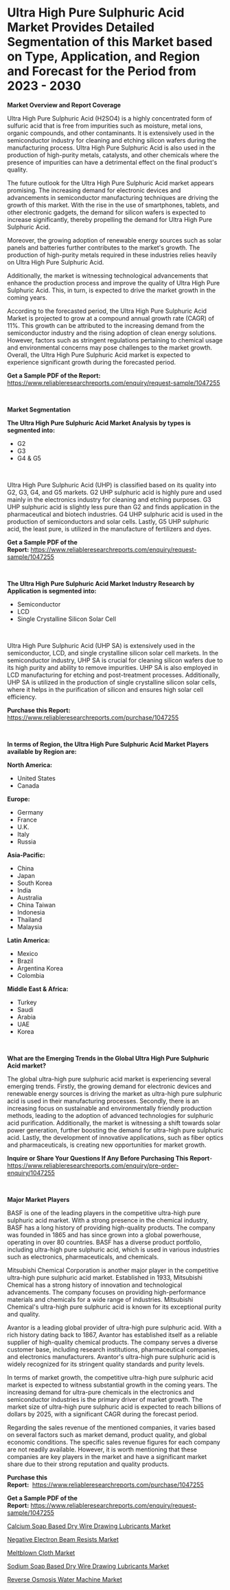 <p><h1>Ultra High Pure Sulphuric Acid Market Provides Detailed Segmentation of this Market based on Type, Application, and Region and Forecast for the Period from 2023 - 2030</h1></p><p><strong>Market Overview and Report Coverage</strong></p>
<p><p>Ultra High Pure Sulphuric Acid (H2SO4) is a highly concentrated form of sulfuric acid that is free from impurities such as moisture, metal ions, organic compounds, and other contaminants. It is extensively used in the semiconductor industry for cleaning and etching silicon wafers during the manufacturing process. Ultra High Pure Sulphuric Acid is also used in the production of high-purity metals, catalysts, and other chemicals where the presence of impurities can have a detrimental effect on the final product's quality.</p><p>The future outlook for the Ultra High Pure Sulphuric Acid market appears promising. The increasing demand for electronic devices and advancements in semiconductor manufacturing techniques are driving the growth of this market. With the rise in the use of smartphones, tablets, and other electronic gadgets, the demand for silicon wafers is expected to increase significantly, thereby propelling the demand for Ultra High Pure Sulphuric Acid.</p><p>Moreover, the growing adoption of renewable energy sources such as solar panels and batteries further contributes to the market's growth. The production of high-purity metals required in these industries relies heavily on Ultra High Pure Sulphuric Acid.</p><p>Additionally, the market is witnessing technological advancements that enhance the production process and improve the quality of Ultra High Pure Sulphuric Acid. This, in turn, is expected to drive the market growth in the coming years.</p><p>According to the forecasted period, the Ultra High Pure Sulphuric Acid Market is projected to grow at a compound annual growth rate (CAGR) of 11%. This growth can be attributed to the increasing demand from the semiconductor industry and the rising adoption of clean energy solutions. However, factors such as stringent regulations pertaining to chemical usage and environmental concerns may pose challenges to the market growth. Overall, the Ultra High Pure Sulphuric Acid market is expected to experience significant growth during the forecasted period.</p></p>
<p><strong>Get a Sample PDF of the Report:</strong> <a href="https://www.reliableresearchreports.com/enquiry/request-sample/1047255">https://www.reliableresearchreports.com/enquiry/request-sample/1047255</a></p>
<p>&nbsp;</p>
<p><strong>Market Segmentation</strong></p>
<p><strong>The Ultra High Pure Sulphuric Acid Market Analysis by types is segmented into:</strong></p>
<p><ul><li>G2</li><li>G3</li><li>G4 & G5</li></ul></p>
<p>&nbsp;</p>
<p><p>Ultra High Pure Sulphuric Acid (UHP) is classified based on its quality into G2, G3, G4, and G5 markets. G2 UHP sulphuric acid is highly pure and used mainly in the electronics industry for cleaning and etching purposes. G3 UHP sulphuric acid is slightly less pure than G2 and finds application in the pharmaceutical and biotech industries. G4 UHP sulphuric acid is used in the production of semiconductors and solar cells. Lastly, G5 UHP sulphuric acid, the least pure, is utilized in the manufacture of fertilizers and dyes.</p></p>
<p><strong>Get a Sample PDF of the Report:</strong>&nbsp;<a href="https://www.reliableresearchreports.com/enquiry/request-sample/1047255">https://www.reliableresearchreports.com/enquiry/request-sample/1047255</a></p>
<p>&nbsp;</p>
<p><strong>The Ultra High Pure Sulphuric Acid Market Industry Research by Application is segmented into:</strong></p>
<p><ul><li>Semiconductor</li><li>LCD</li><li>Single Crystalline Silicon Solar Cell</li></ul></p>
<p>&nbsp;</p>
<p><p>Ultra High Pure Sulphuric Acid (UHP SA) is extensively used in the semiconductor, LCD, and single crystalline silicon solar cell markets. In the semiconductor industry, UHP SA is crucial for cleaning silicon wafers due to its high purity and ability to remove impurities. UHP SA is also employed in LCD manufacturing for etching and post-treatment processes. Additionally, UHP SA is utilized in the production of single crystalline silicon solar cells, where it helps in the purification of silicon and ensures high solar cell efficiency.</p></p>
<p><strong>Purchase this Report:</strong>&nbsp; <a href="https://www.reliableresearchreports.com/purchase/1047255">https://www.reliableresearchreports.com/purchase/1047255</a></p>
<p>&nbsp;</p>
<p><strong>In terms of Region, the Ultra High Pure Sulphuric Acid Market Players available by Region are:</strong></p>
<p>
    <p> <strong> North America: </strong>
        <ul>
            <li>United States</li>
            <li>Canada</li>
        </ul>
        </p> 
    <p> <strong> Europe: </strong>
        <ul>
            <li>Germany</li>
            <li>France</li>
            <li>U.K.</li>
            <li>Italy</li>
            <li>Russia</li>
        </ul>
        </p> 
    <p> <strong> Asia-Pacific: </strong>
        <ul>
            <li>China</li>
            <li>Japan</li>
            <li>South Korea</li>
            <li>India</li>
            <li>Australia</li>
            <li>China Taiwan</li>
            <li>Indonesia</li>
            <li>Thailand</li>
            <li>Malaysia</li>
        </ul>
        </p> 
    <p> <strong> Latin America: </strong>
        <ul>
            <li>Mexico</li>
            <li>Brazil</li>
            <li>Argentina Korea</li>
            <li>Colombia</li>
        </ul>
        </p> 
    <p> <strong> Middle East & Africa: </strong>
        <ul>
            <li>Turkey</li>
            <li>Saudi</li>
            <li>Arabia</li>
            <li>UAE</li>
            <li>Korea</li>
        </ul>
    </p>
    </p>
<p>&nbsp;</p>
<p><strong>What are the Emerging Trends in the Global Ultra High Pure Sulphuric Acid market?</strong></p>
<p><p>The global ultra-high pure sulphuric acid market is experiencing several emerging trends. Firstly, the growing demand for electronic devices and renewable energy sources is driving the market as ultra-high pure sulphuric acid is used in their manufacturing processes. Secondly, there is an increasing focus on sustainable and environmentally friendly production methods, leading to the adoption of advanced technologies for sulphuric acid purification. Additionally, the market is witnessing a shift towards solar power generation, further boosting the demand for ultra-high pure sulphuric acid. Lastly, the development of innovative applications, such as fiber optics and pharmaceuticals, is creating new opportunities for market growth.</p></p>
<p><strong>Inquire or Share Your Questions If Any Before Purchasing This Report</strong>- <a href="https://www.reliableresearchreports.com/enquiry/pre-order-enquiry/1047255">https://www.reliableresearchreports.com/enquiry/pre-order-enquiry/1047255</a></p>
<p>&nbsp;</p>
<p><strong>Major Market Players</strong></p>
<p><p>BASF is one of the leading players in the competitive ultra-high pure sulphuric acid market. With a strong presence in the chemical industry, BASF has a long history of providing high-quality products. The company was founded in 1865 and has since grown into a global powerhouse, operating in over 80 countries. BASF has a diverse product portfolio, including ultra-high pure sulphuric acid, which is used in various industries such as electronics, pharmaceuticals, and chemicals.</p><p>Mitsubishi Chemical Corporation is another major player in the competitive ultra-high pure sulphuric acid market. Established in 1933, Mitsubishi Chemical has a strong history of innovation and technological advancements. The company focuses on providing high-performance materials and chemicals for a wide range of industries. Mitsubishi Chemical's ultra-high pure sulphuric acid is known for its exceptional purity and quality.</p><p>Avantor is a leading global provider of ultra-high pure sulphuric acid. With a rich history dating back to 1867, Avantor has established itself as a reliable supplier of high-quality chemical products. The company serves a diverse customer base, including research institutions, pharmaceutical companies, and electronics manufacturers. Avantor's ultra-high pure sulphuric acid is widely recognized for its stringent quality standards and purity levels.</p><p>In terms of market growth, the competitive ultra-high pure sulphuric acid market is expected to witness substantial growth in the coming years. The increasing demand for ultra-pure chemicals in the electronics and semiconductor industries is the primary driver of market growth. The market size of ultra-high pure sulphuric acid is expected to reach billions of dollars by 2025, with a significant CAGR during the forecast period.</p><p>Regarding the sales revenue of the mentioned companies, it varies based on several factors such as market demand, product quality, and global economic conditions. The specific sales revenue figures for each company are not readily available. However, it is worth mentioning that these companies are key players in the market and have a significant market share due to their strong reputation and quality products.</p></p>
<p><strong>Purchase this Report:</strong>&nbsp;&nbsp;<a href="https://www.reliableresearchreports.com/purchase/1047255">https://www.reliableresearchreports.com/purchase/1047255</a></p>
<p></p>
<p><strong>Get a Sample PDF of the Report:</strong>&nbsp;<a href="https://www.reliableresearchreports.com/enquiry/request-sample/1047255">https://www.reliableresearchreports.com/enquiry/request-sample/1047255</a></p>
<p><p><a href="https://www.linkedin.com/pulse/calcium-soap-based-dry-wire-drawing-lubricants-market-322he/">Calcium Soap Based Dry Wire Drawing Lubricants Market</a></p><p><a href="https://www.linkedin.com/pulse/negative-electron-beam-resists-market-size-share-amp-trends-tnzoe/">Negative Electron Beam Resists Market</a></p><p><a href="https://medium.com/@horlandkidd/meltblown-cloth-market-competitive-analysis-market-trends-and-forecast-to-2030-9ea439ad6812">Meltblown Cloth Market</a></p><p><a href="https://www.linkedin.com/pulse/sodium-soap-based-dry-wire-drawing-lubricants-market-size-qz7pe/">Sodium Soap Based Dry Wire Drawing Lubricants Market</a></p><p><a href="https://medium.com/@marvinhug741/reverse-osmosis-water-machine-market-competitive-analysis-market-trends-and-forecast-to-2030-35a8e0ad07d1">Reverse Osmosis Water Machine Market</a></p></p>